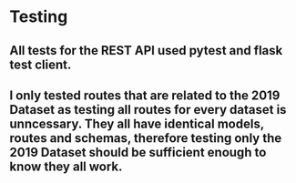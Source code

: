 # Testing
## All tests for the REST API used pytest and flask test client. 
## I only tested routes that are related to the 2019 Dataset as testing all routes for every dataset is unncessary. They all have identical models, routes and schemas, therefore testing only the 2019 Dataset should be sufficient enough to know they all work.